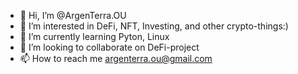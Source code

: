 - 👋 Hi, I’m @ArgenTerra.OU
- 👀 I’m interested in DeFi, NFT, Investing, and other crypto-things:)
- 🌱 I’m currently learning Pyton, Linux
- 💞️ I’m looking to collaborate on DeFi-project
- 📫 How to reach me argenterra.ou@gmail.com

<!---
Crypto369/Crypto369 is a ✨ special ✨ repository because its `README.md` (this file) appears on your GitHub profile.
You can click the Preview link to take a look at your changes.
--->
